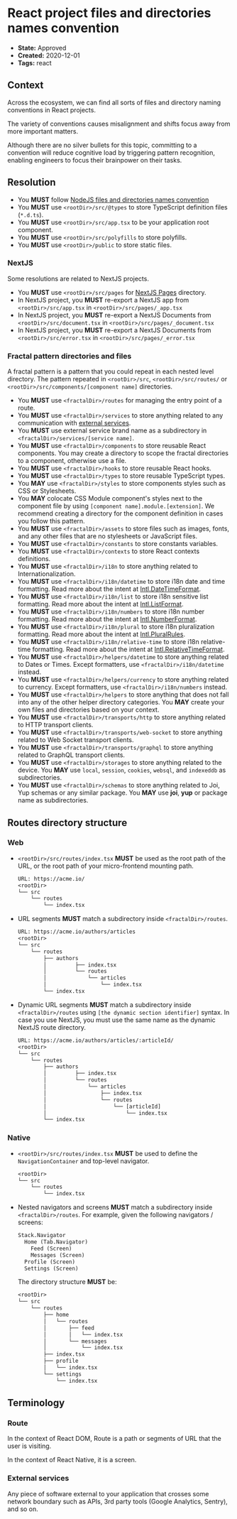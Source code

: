 # React project files and directories names convention

- **State:** Approved
- **Created:** 2020-12-01
- **Tags:** react

## Context

Across the ecosystem, we can find all sorts of files and directory naming
conventions in React projects.

The variety of conventions causes misalignment and shifts focus away from more
important matters.

Although there are no silver bullets for this topic, committing to a convention
will reduce cognitive load by triggering pattern recognition, enabling engineers
to focus their brainpower on their tasks.

## Resolution

- You **MUST** follow [NodeJS files and directories names convention](./../3122196229/README.md)
- You **MUST** use `<rootDir>/src/@types` to store TypeScript definition files
  (`*.d.ts`).
- You **MUST** use `<rootDir>/src/app.tsx` to be your application root
  component.
- You **MUST** use `<rootDir>/src/polyfills` to store polyfills.
- You **MUST** use `<rootDir>/public` to store static files.

### NextJS

Some resolutions are related to NextJS projects.

- You **MUST** use `<rootDir>/src/pages` for [NextJS Pages](https://nextjs.org/docs/basic-features/pages)
  directory.
- In NextJS project, you **MUST** re-export a NextJS app from
  `<rootDir>/src/app.tsx` in `<rootDir>/src/pages/_app.tsx`
- In NextJS project, you **MUST** re-export a NextJS Documents from
  `<rootDir>/src/document.tsx` in `<rootDir>/src/pages/_document.tsx`
- In NextJS project, you **MUST** re-export a NextJS Documents from
  `<rootDir>/src/error.tsx` in `<rootDir>/src/pages/_error.tsx`

### Fractal pattern directories and files

A fractal pattern is a pattern that you could repeat in each nested level
directory. The pattern repeated in `<rootDir>/src`, `<rootDir>/src/routes/` or
`<rootDir>/src/components/[component name]` directories.

- You **MUST** use `<fractalDir>/routes` for managing the entry point of a
  route.
- You **MUST** use `<fractalDir>/services` to store anything
  related to any communication with [external services](#external-services).
- You **MUST** use external service brand name as a subdirectory in
  `<fractalDir>/services/[service name]`.
- You **MUST** use `<fractalDir>/components` to store reusable React
  components. You may create a directory to scope the fractal directories to
  a component, otherwise use a file.
- You **MUST** use `<fractalDir>/hooks` to store reusable React
  hooks.
- You **MUST** use `<fractalDir>/types` to store reusable TypeScript types.
- You **MAY** use `<fractalDir>/styles` to store components styles such as
  CSS or Stylesheets.
- You **MAY** colocate CSS Module component's styles next to the component
  file by using `[component name].module.[extension]`. We recommend creating
  a directory for the component definition in cases you follow this pattern.
- You **MUST** use `<fractalDir>/assets` to store files such as images, fonts,
  and any other files that are no stylesheets or JavaScript files.
- You **MUST** use `<fractalDir>/constants` to store constants variables.
- You **MUST** use `<fractalDir>/contexts` to store React contexts definitions.
- You **MUST** use `<fractalDir>/i18n` to store anything
  related to Internationalization.
- You **MUST** use `<fractalDir>/i18n/datetime` to store i18n date
  and time formatting. Read more about the intent at [Intl.DateTimeFormat](https://developer.mozilla.org/en-US/docs/Web/JavaScript/Reference/Global_Objects/Intl/DateTimeFormat).
- You **MUST** use `<fractalDir>/i18n/list` to store i18n sensitive
  list formatting. Read more about the intent at [Intl.ListFormat](https://developer.mozilla.org/en-US/docs/Web/JavaScript/Reference/Global_Objects/Intl/ListFormat).
- You **MUST** use `<fractalDir>/i18n/numbers` to store i18n number
  formatting. Read more about the intent at [Intl.NumberFormat](https://developer.mozilla.org/en-US/docs/Web/JavaScript/Reference/Global_Objects/Intl/NumberFormat).
- You **MUST** use `<fractalDir>/i18n/plural` to store i18n
  pluralization formatting. Read more about the intent at [Intl.PluralRules](https://developer.mozilla.org/en-US/docs/Web/JavaScript/Reference/Global_Objects/Intl/PluralRules).
- You **MUST** use `<fractalDir>/i18n/relative-time` to store i18n
  relative-time formatting. Read more about the intent at [Intl.RelativeTimeFormat](https://developer.mozilla.org/en-US/docs/Web/JavaScript/Reference/Global_Objects/Intl/RelativeTimeFormat).
- You **MUST** use `<fractalDir>/helpers/datetime` to store anything related
  to Dates or Times. Except formatters, use `<fractalDir>/i18n/datetime`
  instead.
- You **MUST** use `<fractalDir>/helpers/currency` to store anything related
  to currency. Except formatters, use `<fractalDir>/i18n/numbers`
  instead.
- You **MUST** use `<fractalDir>/helpers` to store anything that does not
  fall into any of the other helper directory categories. You **MAY** create
  your own files and directories based on your context.
- You **MUST** use `<fractalDir>/transports/http` to store anything
  related to HTTP transport clients.
- You **MUST** use `<fractalDir>/transports/web-socket` to store
  anything related to Web Socket transport clients.
- You **MUST** use `<fractalDir>/transports/graphql` to store
  anything related to GraphQL transport clients.
- You **MUST** use `<fractalDir>/storages` to store anything related to the
  device. You **MAY** use `local`, `session`, `cookies`, `websql`, and
  `indexeddb` as subdirectories.
- You **MUST** use `<fractalDir>/schemas` to store anything related to Joi, Yup
  schemas or any similar package. You **MAY** use **joi**, **yup** or
  package name as subdirectories.

## Routes directory structure

### Web

- `<rootDir>/src/routes/index.tsx` **MUST** be used as the root path
  of the URL, or the root path of your micro-frontend mounting path.

  ```txt
  URL: https://acme.io/
  <rootDir>
  └── src
      └── routes
          └── index.tsx
  ```

- URL segments **MUST** match a subdirectory inside
  `<fractalDir>/routes`.

  ```txt
  URL: https://acme.io/authors/articles
  <rootDir>
  └── src
      └── routes
          ├── authors
          │         ├── index.tsx
          │         └── routes
          │             └── articles
          │                 └── index.tsx
          └── index.tsx
  ```

- Dynamic URL segments **MUST** match a subdirectory inside
  `<fractalDir>/routes` using `[the dynamic section identifier]` syntax. In case
  you use NextJS, you must use the same name as the dynamic NextJS route
  directory.

  ```txt
  URL: https://acme.io/authors/articles/:articleId/
  <rootDir>
  └── src
      └── routes
          ├── authors
          │         ├── index.tsx
          │         └── routes
          │             └── articles
          │                 ├── index.tsx
          │                 └── routes
          │                     └── [articleId]
          │                         └── index.tsx
          └── index.tsx
  ```

### Native

- `<rootDir>/src/routes/index.tsx` **MUST** be used to define the
  `NavigationContainer` and top-level navigator.

  ```txt
  <rootDir>
  └── src
      └── routes
          └── index.tsx
  ```

- Nested navigators and screens **MUST** match a subdirectory
  inside `<fractalDir>/routes`. For example, given the following navigators /
  screens:

  ```txt
  Stack.Navigator
    Home (Tab.Navigator)
      Feed (Screen)
      Messages (Screen)
    Profile (Screen)
    Settings (Screen)
  ```

  The directory structure **MUST** be:

  ```txt
  <rootDir>
  └── src
      └── routes
          ├── home
          │   └── routes
          │       ├── feed
          │       │   └── index.tsx
          │       └── messages
          │           └── index.tsx
          ├── index.tsx
          ├── profile
          │   └── index.tsx
          └── settings
              └── index.tsx
  ```

## Terminology

### Route

In the context of React DOM, Route is a path or segments of URL that the
user is visiting.

In the context of React Native, it is a screen.

### External services

Any piece of software external to your application that crosses some network
boundary such as APIs, 3rd party tools (Google Analytics, Sentry), and so on.
